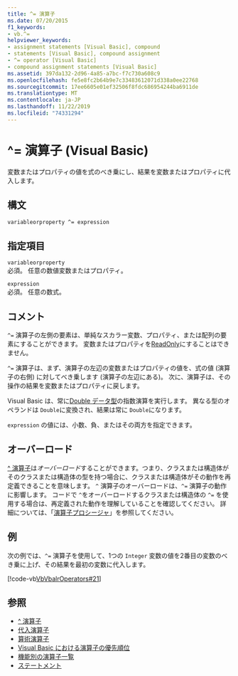 ```yaml
---
title: ^= 演算子
ms.date: 07/20/2015
f1_keywords:
- vb.^=
helpviewer_keywords:
- assignment statements [Visual Basic], compound
- statements [Visual Basic], compound assignment
- ^= operator [Visual Basic]
- compound assignment statements [Visual Basic]
ms.assetid: 397da132-2d96-4a85-a7bc-f7c730a608c9
ms.openlocfilehash: fe5e8fc2b64b9e7c33483612071d338a0ee22768
ms.sourcegitcommit: 17ee6605e01ef32506f8fdc686954244ba6911de
ms.translationtype: MT
ms.contentlocale: ja-JP
ms.lasthandoff: 11/22/2019
ms.locfileid: "74331294"
---
```

# <a name="-operator-visual-basic"></a>^= 演算子 (Visual Basic)
変数またはプロパティの値を式のべき乗にし、結果を変数またはプロパティに代入します。  
  
## <a name="syntax"></a>構文  
  
```vb  
variableorproperty ^= expression  
```  
  
## <a name="parts"></a>指定項目  
 `variableorproperty`  
 必須。 任意の数値変数またはプロパティ。  
  
 `expression`  
 必須。 任意の数式。  
  
## <a name="remarks"></a>コメント  
 `^=` 演算子の左側の要素は、単純なスカラー変数、プロパティ、または配列の要素にすることができます。 変数またはプロパティを[ReadOnly](../../../visual-basic/language-reference/modifiers/readonly.md)にすることはできません。  
  
 `^=` 演算子は、まず、演算子の左辺の変数またはプロパティの値を、式の値 (演算子の右側) に対してべき乗します (演算子の左辺にある)。 次に、演算子は、その操作の結果を変数またはプロパティに戻します。  
  
 Visual Basic は、常に[Double データ型](../../../visual-basic/language-reference/data-types/double-data-type.md)の指数演算を実行します。 異なる型のオペランドは `Double`に変換され、結果は常に `Double`になります。  
  
 `expression` の値には、小数、負、またはその両方を指定できます。  
  
## <a name="overloading"></a>オーバーロード  
 [^ 演算子](../../../visual-basic/language-reference/operators/exponentiation-operator.md)は*オーバーロード*することができます。つまり、クラスまたは構造体がそのクラスまたは構造体の型を持つ場合に、クラスまたは構造体がその動作を再定義できることを意味します。 `^` 演算子のオーバーロードは、`^=` 演算子の動作に影響します。 コードで `^`をオーバーロードするクラスまたは構造体の `^=` を使用する場合は、再定義された動作を理解していることを確認してください。 詳細については、「[演算子プロシージャ](../../../visual-basic/programming-guide/language-features/procedures/operator-procedures.md)」を参照してください。  
  
## <a name="example"></a>例  
 次の例では、`^=` 演算子を使用して、1つの `Integer` 変数の値を2番目の変数のべき乗に上げ、その結果を最初の変数に代入します。  
  
 [!code-vb[VbVbalrOperators#21](~/samples/snippets/visualbasic/VS_Snippets_VBCSharp/VbVbalrOperators/VB/Class1.vb#21)]  
  
## <a name="see-also"></a>参照

- [^ 演算子](../../../visual-basic/language-reference/operators/exponentiation-operator.md)
- [代入演算子](../../../visual-basic/language-reference/operators/assignment-operators.md)
- [算術演算子](../../../visual-basic/language-reference/operators/arithmetic-operators.md)
- [Visual Basic における演算子の優先順位](../../../visual-basic/language-reference/operators/operator-precedence.md)
- [機能別の演算子一覧](../../../visual-basic/language-reference/operators/operators-listed-by-functionality.md)
- [ステートメント](../../../visual-basic/programming-guide/language-features/statements.md)
